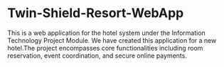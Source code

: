 # Twin-Shield-Resort-WebApp

This is a web application for the hotel system under the Information Technology Project Module. We have created this application for a new hotel.The project encompasses core functionalities including room
reservation, event coordination, and secure online payments.
